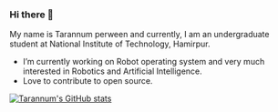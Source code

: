 ### Hi there 👋




My name is Tarannum perween and currently, I am an undergraduate student at National Institute of Technology, Hamirpur.

- I’m currently working on Robot operating system and very much interested in Robotics and Artificial Intelligence.
- Love to contribute to open source.




[![Tarannum's GitHub stats](https://github-readme-stats.vercel.app/api?username=tarannum-perween&show_icons=true&theme=dark)](https://github.com/tarannum-perween/github-readme-stats)






